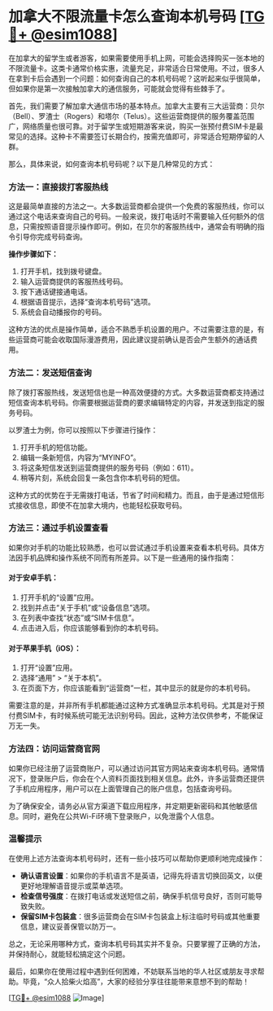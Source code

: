 # 加拿大不限流量卡怎么查询本机号码 [[TG💪+ @esim1088](https://t.me/s/esim1088)]

在加拿大的留学生或者游客，如果需要使用手机上网，可能会选择购买一张本地的不限流量卡。这类卡通常价格实惠，流量充足，非常适合日常使用。不过，很多人在拿到卡后会遇到一个问题：如何查询自己的本机号码呢？这听起来似乎很简单，但如果你是第一次接触加拿大的通信服务，可能就会觉得有些棘手了。

首先，我们需要了解加拿大通信市场的基本特点。加拿大主要有三大运营商：贝尔（Bell）、罗渣士（Rogers）和塔尔（Telus）。这些运营商提供的服务覆盖范围广，网络质量也很可靠。对于留学生或短期游客来说，购买一张预付费SIM卡是最常见的选择。这种卡不需要签订长期合约，按需充值即可，非常适合短期停留的人群。

那么，具体来说，如何查询本机号码呢？以下是几种常见的方式：

### 方法一：直接拨打客服热线

这是最简单直接的方法之一。大多数运营商都会提供一个免费的客服热线，你可以通过这个电话来查询自己的号码。一般来说，拨打电话时不需要输入任何额外的信息，只需按照语音提示操作即可。例如，在贝尔的客服热线中，通常会有明确的指令引导你完成号码查询。

**操作步骤如下：**
1. 打开手机，找到拨号键盘。
2. 输入运营商提供的客服热线号码。
3. 按下通话键接通电话。
4. 根据语音提示，选择“查询本机号码”选项。
5. 系统会自动播报你的号码。

这种方法的优点是操作简单，适合不熟悉手机设置的用户。不过需要注意的是，有些运营商可能会收取国际漫游费用，因此建议提前确认是否会产生额外的通话费用。

### 方法二：发送短信查询

除了拨打客服热线，发送短信也是一种高效便捷的方式。大多数运营商都支持通过短信查询本机号码。你需要根据运营商的要求编辑特定的内容，并发送到指定的服务号码。

以罗渣士为例，你可以按照以下步骤进行操作：
1. 打开手机的短信功能。
2. 编辑一条新短信，内容为“MYINFO”。
3. 将这条短信发送到运营商提供的服务号码（例如：611）。
4. 稍等片刻，系统会回复一条包含你本机号码的短信。

这种方式的优势在于无需拨打电话，节省了时间和精力。而且，由于是通过短信形式接收信息，即使不在加拿大境内，也能轻松获取号码。

### 方法三：通过手机设置查看

如果你对手机的功能比较熟悉，也可以尝试通过手机设置来查看本机号码。具体方法因手机品牌和操作系统不同而有所差异。以下是一些通用的操作指南：

#### 对于安卓手机：
1. 打开手机的“设置”应用。
2. 找到并点击“关于手机”或“设备信息”选项。
3. 在列表中查找“状态”或“SIM卡信息”。
4. 点击进入后，你应该能够看到你的本机号码。

#### 对于苹果手机（iOS）：
1. 打开“设置”应用。
2. 选择“通用” > “关于本机”。
3. 在页面下方，你应该能看到“运营商”一栏，其中显示的就是你的本机号码。

需要注意的是，并非所有手机都能通过这种方式准确显示本机号码。尤其是对于预付费SIM卡，有时候系统可能无法识别号码。因此，这种方法仅供参考，不能保证万无一失。

### 方法四：访问运营商官网

如果你已经注册了运营商账户，可以通过访问其官方网站来查询本机号码。通常情况下，登录账户后，你会在个人资料页面找到相关信息。此外，许多运营商还提供了手机应用程序，用户可以在上面管理自己的账户信息，包括查询号码。

为了确保安全，请务必从官方渠道下载应用程序，并定期更新密码和其他敏感信息。同时，避免在公共Wi-Fi环境下登录账户，以免泄露个人信息。

### 温馨提示

在使用上述方法查询本机号码时，还有一些小技巧可以帮助你更顺利地完成操作：

- **确认语言设置**：如果你的手机语言不是英语，记得先将语言切换回英文，以便更好地理解语音提示或菜单选项。
- **检查信号强度**：在拨打电话或发送短信之前，确保手机信号良好，否则可能导致失败。
- **保留SIM卡包装盒**：很多运营商会在SIM卡包装盒上标注临时号码或其他重要信息，建议妥善保管以防万一。

总之，无论采用哪种方式，查询本机号码其实并不复杂。只要掌握了正确的方法，并保持耐心，就能轻松搞定这个问题。

最后，如果你在使用过程中遇到任何困难，不妨联系当地的华人社区或朋友寻求帮助。毕竟，“众人拾柴火焰高”，大家的经验分享往往能带来意想不到的帮助！

[[TG💪+ @esim1088](https://t.me/s/esim1088) ![Image](https://i.postimg.cc/4NQfJmqS/Snipaste-2025-05-13-00-14-12.png)]